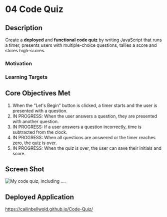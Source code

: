 # 04 Code Quiz

## Description

Create a **deployed** and **functional code quiz** by writing JavaScript that runs a timer, presents users with multiple-choice questions, tallies a score and stores high-scores.

### Motivation


### Learning Targets


## Core Objectives Met

1. When the "Let's Begin" button is clicked, a timer starts and the user is presented with a question.
2. IN PROGRESS: When the user answers a question, they are presented with another question.
3. IN PROGRESS: If a user answers a question incorrectly, time is subtracted from the clock.
4. IN PROGRESS: When all questions are answered or the timer reaches zero, the quiz is over.
5. IN PROGRESS: When the quiz is over, the user can save their initials and score.

## Screen Shot

![My code quiz, including ....](./assets/images/Code-Quiz-Screenshot.png) 

## Deployed Application

https://cailinbellwold.github.io/Code-Quiz/
#
